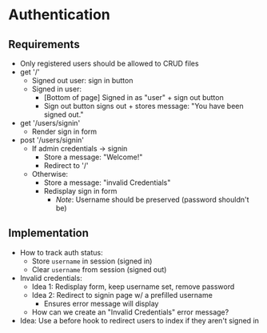 # Authentication

## Requirements

- Only registered users should be allowed to CRUD files
- get '/'
  - Signed out user: sign in button
  - Signed in user:
    - [Bottom of page] Signed in as "user" + sign out button
    - Sign out button signs out + stores message: "You have been signed out."
- get '/users/signin'
  - Render sign in form
- post '/users/signin'
  - If admin credentials -> signin
    - Store a message: "Welcome!"
    - Redirect to '/'
  - Otherwise:
    - Store a message: "invalid Credentials"
    - Redisplay sign in form
      - _Note_: Username should be preserved (password shouldn't be)

## Implementation

- How to track auth status:
  - Store `username` in session (signed in)
  - Clear `username` from session (signed out)
- Invalid credentials:
  - Idea 1: Redisplay form, keep username set, remove password
  - Idea 2: Redirect to signin page w/ a prefilled username
    - Ensures error message will display
  - How can we create an "Invalid Credentials" error message?
- Idea: Use a before hook to redirect users to index if they aren't signed in
